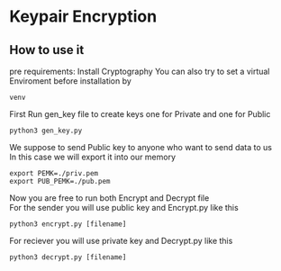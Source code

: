 # Keypair Encryption
## How to use it
pre requirements: Install Cryptography
You can also try to set a virtual Enviroment before installation by
```
venv
```
First Run gen_key file to create keys one for Private and one for Public  
```
python3 gen_key.py
```
We suppose to send Public key to anyone who want to send data to us  
In this case we will export it into our memory  
```
export PEMK=./priv.pem  
export PUB_PEMK=./pub.pem  
```
Now you are free to run both Encrypt and Decrypt file  
For the sender you will use public key and Encrypt.py like this
```
python3 encrypt.py [filename]
```
For reciever you will use private key and Decrypt.py like this
```
python3 decrypt.py [filename]
```
